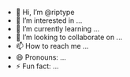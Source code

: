 - 👋 Hi, I’m @riptype
- 👀 I’m interested in ...
- 🌱 I’m currently learning ...
- 💞️ I’m looking to collaborate on ...
- 📫 How to reach me ...
- 😄 Pronouns: ...
- ⚡ Fun fact: ...

<!---
riptype/riptype is a ✨ special ✨ repository because its `README.md` (this file) appears on your GitHub profile.
You can click the Preview link to take a look at your changes.
--->
